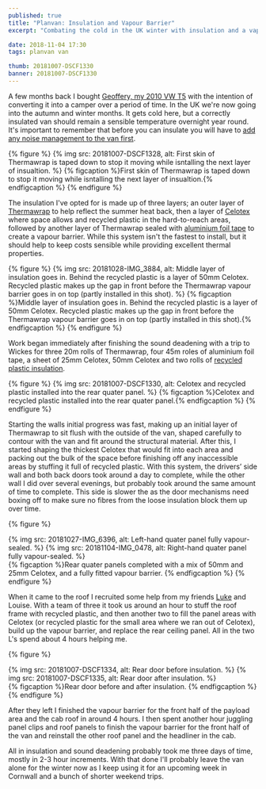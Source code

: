 ```yaml
---
published: true
title: "Planvan: Insulation and Vapour Barrier"
excerpt: "Combating the cold in the UK winter with insulation and a vapour barrier."

date: 2018-11-04 17:30
tags: planvan van

thumb: 20181007-DSCF1330
banner: 20181007-DSCF1330
---
```


A few months back I bought [Geoffery, my 2010 VW T5](https://danielgroves.net/notebook/2018/08/planvan "Introducing Geoffery") with the intention of converting it into a camper over a period of time. In the UK we're now going into the autumn and winter months. It gets cold here, but a correctly insulated van should remain a sensible temperature overnight year round. It's important to remember that before you can insulate you will have to [add any noise management to the van first](https://danielgroves.net/notebook/2018/10/van-sound-deadening "Sound Deadening Geoffery"). 

{% figure %}
  {% img src: 20181007-DSCF1328, alt: First skin of Thermawrap is taped down to stop it moving while isntalling the next layer of insualtion. %}
  {% figcaption %}First skin of Thermawrap is taped down to stop it moving while isntalling the next layer of insualtion.{% endfigcaption %}
{% endfigure %}

The insulation I've opted for is made up of three layers; an outer layer of [Thermawrap](http://www.ybsinsulation.com/diy-products/ "Thermawrap Foil Insulation ") to help reflect the summer heat back, then a layer of [Celotex](https://www.celotex.co.uk "Celotex Insulation ") where space allows and recycled plastic in the hard-to-reach areas, followed by another layer of Thermawrap sealed with [aluminium foil tape](https://www.wickes.co.uk/Wickes-Self-Adhesive-Foil-Tape---50mm-x-45m/p/161265 "Aluminium Foil Tape") to create a vapour barrier. While this system isn't the fastest to install, but it should help to keep costs sensible while providing excellent thermal properties. 

{% figure %}
  {% img src: 20181028-IMG_3884, alt: Middle layer of insulation goes in. Behind the recycled plastic is a layer of 50mm Celotex. Recycled plastic makes up the gap in front before the Thermawrap vapour barrier goes in on top (partly installed in this shot). %}
  {% figcaption %}Middle layer of insulation goes in. Behind the recycled plastic is a layer of 50mm Celotex. Recycled plastic makes up the gap in front before the Thermawrap vapour barrier goes in on top (partly installed in this shot).{% endfigcaption %}
{% endfigure %}

Work began immediately after finishing the sound deadening with a trip to Wickes for three 20m rolls of Thermawrap, four 45m roles of aluminium foil tape, a sheet of 25mm Celotex, 50mm Celotex and two rolls of [recycled plastic insulation](https://www.diy.com/departments/diall-loft-insulation-roll-l-8m-w-0-37-m-t-100mm/197658_BQ.prd "Recycled Plastic Insulation at B&Q"). 

{% figure %}
  {% img src: 20181007-DSCF1330, alt: Celotex and recycled plastic installed into the rear quater panel. %}
  {% figcaption %}Celotex and recycled plastic installed into the rear quater panel.{% endfigcaption %}
{% endfigure %}

Starting the walls initial progress was fast, making up an initial layer of Thermawrap to sit flush with the outside of the van, shaped carefully to contour with the van and fit around the structural material. After this, I started shaping the thickest Celotex that would fit into each area and packing out the bulk of the space before finishing off any inaccessible areas by stuffing it full of recycled plastic. With this system, the drivers’ side wall and both back doors took around a day to complete, while the other wall I did over several evenings, but probably took around the same amount of time to complete. This side is slower the as the door mechanisms need boxing off to make sure no fibres from the loose insulation block them up over time. 

{% figure %}
  <div class="row pair">
    {% img src: 20181027-IMG_6396, alt: Left-hand quater panel fully vapour-sealed. %} 
    {% img src: 20181104-IMG_0478, alt: Right-hand quater panel fully vapour-sealed. %}
  </div>
  {% figcaption %}Rear quater panels completed with a mix of 50mm and 25mm Celotex, and a fully fitted vapour barrier. {% endfigcaption %}
{% endfigure %}

When it came to the roof I recruited some help from my friends [Luke](http://lbarnes.net "Luke Barnes") and Louise. With a team of three it took us around an hour to stuff the roof frame with recycled plastic, and then another two to fill the panel areas with Celotex (or recycled plastic for the small area where we ran out of Celotex), build up the vapour barrier, and replace the rear ceiling panel. All in the two L's spend about 4 hours helping me. 

{% figure %}
  <div class="row pair">
    {% img src: 20181007-DSCF1334, alt: Rear door before insulation. %} 
    {% img src: 20181007-DSCF1335, alt: Rear door after insulation. %}
  </div>
  {% figcaption %}Rear door before and after insulation. {% endfigcaption %}
{% endfigure %}

After they left I finished the vapour barrier for the front half of the payload area and the cab roof in around 4 hours. I then spent another hour juggling panel clips and roof panels to finish the vapour barrier for the front half of the van and reinstall the other roof panel and the headliner in the cab. 

All in insulation and sound deadening probably took me three days of time, mostly in 2-3 hour increments. With that done I'll probably leave the van alone for the winter now as I keep using it for an upcoming week in Cornwall and a bunch of shorter weekend trips. 